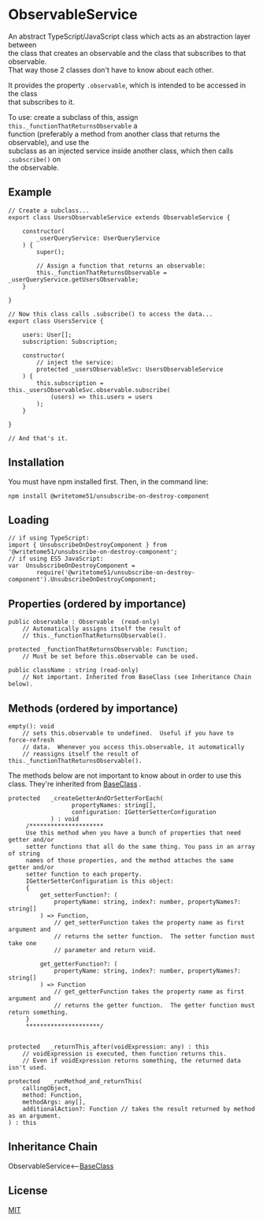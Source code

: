 # ObservableService

An abstract TypeScript/JavaScript class which acts as an abstraction layer between  
the class that creates an observable and the class that subscribes to that observable.  
That way those 2 classes don't have to know about each other.  

It provides the property `.observable`, which is intended to be accessed in the class  
that subscribes to it.

To use:  create a subclass of this, assign `this._functionThatReturnsObservable` a  
function (preferably a method from another class that returns the observable), and use the  
subclass as an injected service inside another class, which then calls `.subscribe()` on  
the observable.

## Example
```
// Create a subclass...
export class UsersObservableService extends ObservableService {

    constructor(
        _userQueryService: UserQueryService
    ) {
        super();
        
        // Assign a function that returns an observable:
        this._functionThatReturnsObservable = _userQueryService.getUsersObservable;
    }

}

// Now this class calls .subscribe() to access the data...
export class UsersService {

    users: User[];
    subscription: Subscription;

    constructor(
        // inject the service:
        protected _usersObservableSvc: UsersObservableService
    ) {
        this.subscription = this._usersObservableSvc.observable.subscribe(
            (users) => this.users = users
        );
    }

}

// And that's it.
```

## Installation

You must have npm installed first. Then, in the command line:

    npm install @writetome51/unsubscribe-on-destroy-component

## Loading

    // if using TypeScript:
    import { UnsubscribeOnDestroyComponent } from '@writetome51/unsubscribe-on-destroy-component';
    // if using ES5 JavaScript:
    var  UnsubscribeOnDestroyComponent = 
            require('@writetome51/unsubscribe-on-destroy-component').UnsubscribeOnDestroyComponent;
    

## Properties (ordered by importance)
```
public observable : Observable  (read-only)
    // Automatically assigns itself the result of 
    // this._functionThatReturnsObservable().

protected _functionThatReturnsObservable: Function;
    // Must be set before this.observable can be used.

public className : string (read-only)
    // Not important. Inherited from BaseClass (see Inheritance Chain below).
```

## Methods (ordered by importance)
```
empty(): void
    // sets this.observable to undefined.  Useful if you have to force-refresh
    // data.  Whenever you access this.observable, it automatically
    // reassigns itself the result of this._functionThatReturnsObservable().
```
The methods below are not important to know about in order to use this  
class.  They're inherited from [BaseClass](https://github.com/writetome51/typescript-base-class#baseclass) .
```
protected   _createGetterAndOrSetterForEach(
                  propertyNames: string[],
                  configuration: IGetterSetterConfiguration
            ) : void
     /*********************
     Use this method when you have a bunch of properties that need getter and/or 
     setter functions that all do the same thing. You pass in an array of string 
     names of those properties, and the method attaches the same getter and/or 
     setter function to each property.
     IGetterSetterConfiguration is this object:
     {
         get_setterFunction?: (
             propertyName: string, index?: number, propertyNames?: string[]
         ) => Function,
             // get_setterFunction takes the property name as first argument and 
             // returns the setter function.  The setter function must take one 
             // parameter and return void.
     
         get_getterFunction?: (
             propertyName: string, index?: number, propertyNames?: string[]
         ) => Function
             // get_getterFunction takes the property name as first argument and 
             // returns the getter function.  The getter function must return something.
     }
     *********************/ 
   
   
protected   _returnThis_after(voidExpression: any) : this
    // voidExpression is executed, then function returns this.
    // Even if voidExpression returns something, the returned data isn't used.

protected   _runMethod_and_returnThis(
    callingObject, 
    method: Function, 
    methodArgs: any[], 
    additionalAction?: Function // takes the result returned by method as an argument.
) : this
```


## Inheritance Chain

ObservableService<--[BaseClass](https://github.com/writetome51/typescript-base-class#baseclass)


## License
[MIT](https://choosealicense.com/licenses/mit/)